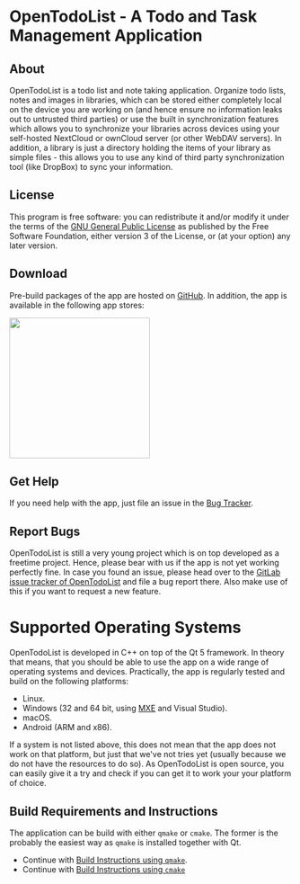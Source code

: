 # OpenTodoList - A Todo and Task Management Application

## About

OpenTodoList is a todo list and note taking application. Organize todo lists,
notes and images in libraries, which can be stored either completely local
on the device you are working on (and hence ensure no information leaks out
to untrusted third parties) or use the built in synchronization features which
allows you to synchronize your libraries across devices using your self-hosted
NextCloud or ownCloud server (or other WebDAV servers). In addition, a library
is just a directory holding the items of your library as simple files - this
allows you to use any kind of third party synchronization tool (like DropBox)
to sync your information.


## License

This program is free software: you can redistribute it and/or modify
it under the terms of the
[GNU General Public License](https://www.gnu.org/licenses/gpl-3.0-standalone.html)
as published by the Free Software Foundation, either version 3 of the License,
or (at your option) any later version.


## Download

Pre-build packages of the app are hosted on
[GitHub](https://github.com/mhoeher/opentodolist/releases). In addition,
the app is available in the following app stores:


[<img src="https://play.google.com/intl/en_us/badges/images/apps/en-play-badge.png" width="250"/>](https://play.google.com/store/apps/details?id=net.rpdev.opentodolist)


## Get Help

If you need help with the app, just file an issue in the
[Bug Tracker](https://gitlab.com/rpdev/opentodolist/issues).


## Report Bugs

OpenTodoList is still a very young project which is on top developed as a freetime
project. Hence, please bear with us if the app is not yet working perfectly fine.
In case you found an issue, please head over to the [GitLab issue tracker
of OpenTodoList](https://gitlab.com/rpdev/opentodolist/issues) and file a
bug report there. Also make use of this if you want to request a new feature.


# Supported Operating Systems

OpenTodoList is developed in C++ on top of the Qt 5 framework. In theory that
means, that you should be able to use the app on a wide range of operating
systems and devices. Practically, the app is regularly tested and build on
the following platforms:

* Linux.
* Windows (32 and 64 bit, using [MXE](http://mxe.cc/) and Visual Studio).
* macOS.
* Android (ARM and x86).

If a system is not listed above, this does not mean that the app does not work
on that platform, but just that we've not tries yet (usually because we do not
have the resources to do so). As OpenTodoList is open source, you can easily
give it a try and check if you can get it to work your your platform of
choice.


## Build Requirements and Instructions

The application can be build with either `qmake` or `cmake`. The former is the probably the easiest way as `qmake` is installed together with Qt.

* Continue with [Build Instructions using `qmake`](./doc/building-with-qmake.md).
* Continue with [Build Instructions using `cmake`](./doc/building-with-cmake.md)


